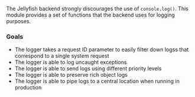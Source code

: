 The Jellyfish backend strongly discourages the use of `console.log()`. This
module provides a set of functions that the backend uses for logging purposes.

### Goals

- The logger takes a request ID parameter to easily filter down logss that
	correspond to a single system request
- The logger is able to log uncaught exceptions
- The logger is able to send logs using different priority levels
- The logger is able to preserve rich object logs
- The logger is able to pipe logs to a central location when running in
	production
